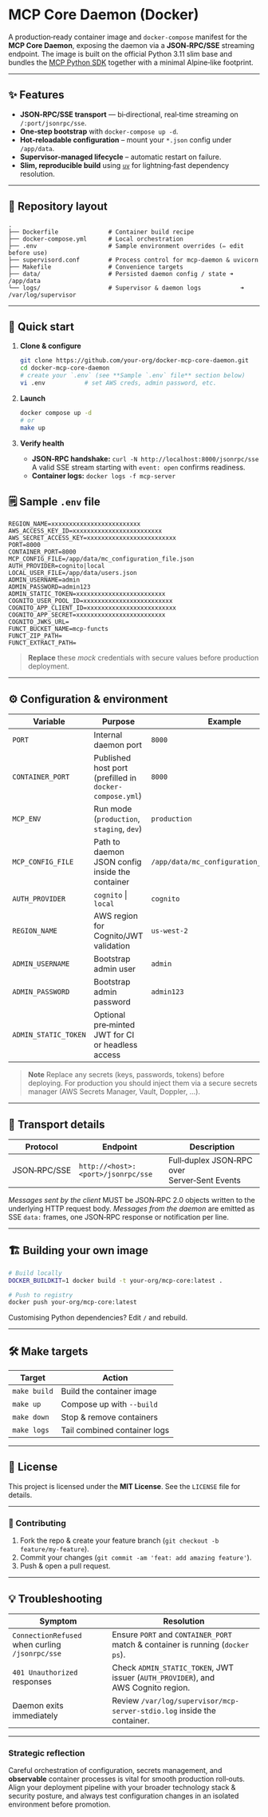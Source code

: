 # MCP Core Daemon (Docker)

A production‑ready container image and `docker‑compose` manifest for the **MCP Core Daemon**, exposing the daemon via a **JSON‑RPC/SSE** streaming endpoint. The image is built on the official Python 3.11 slim base and bundles the [MCP Python SDK](https://pypi.org/project/mcp/) together with a minimal Alpine‑like footprint.

---

## ✨ Features

* **JSON‑RPC/SSE transport** — bi‑directional, real‑time streaming on `/:port/jsonrpc/sse`.
* **One‑step bootstrap** with `docker‑compose up -d`.
* **Hot‑reloadable configuration** – mount your `*.json` config under `/app/data`.
* **Supervisor‑managed lifecycle** – automatic restart on failure.
* **Slim, reproducible build** using [`uv`](https://github.com/astral-sh/uv) for lightning‑fast dependency resolution.

---

## 📂 Repository layout

```text
.
├── Dockerfile              # Container build recipe
├── docker-compose.yml      # Local orchestration
├── .env                    # Sample environment overrides (✏️ edit before use)
├── supervisord.conf        # Process control for mcp-daemon & uvicorn
├── Makefile                # Convenience targets
├── data/                   # Persisted daemon config / state ➜ /app/data
└── logs/                   # Supervisor & daemon logs           ➜ /var/log/supervisor
```

---

## 🚀 Quick start

1. **Clone & configure**

   ```bash
   git clone https://github.com/your‑org/docker‑mcp‑core‑daemon.git
   cd docker‑mcp‑core‑daemon
   # create your `.env` (see **Sample `.env` file** section below)
   vi .env           # set AWS creds, admin password, etc.
   ```

2. **Launch**

   ```bash
   docker compose up -d
   # or
   make up
   ```

3. **Verify health**

   * **JSON‑RPC handshake:** `curl -N http://localhost:8000/jsonrpc/sse`
     A valid SSE stream starting with `event: open` confirms readiness.
   * **Container logs:** `docker logs -f mcp-server`

## 🗒️ Sample `.env` file

```dotenv
REGION_NAME=xxxxxxxxxxxxxxxxxxxxxxxxx
AWS_ACCESS_KEY_ID=xxxxxxxxxxxxxxxxxxxxxxxxx
AWS_SECRET_ACCESS_KEY=xxxxxxxxxxxxxxxxxxxxxxxxx
PORT=8000
CONTAINER_PORT=8000
MCP_CONFIG_FILE=/app/data/mc_configuration_file.json
AUTH_PROVIDER=cognito|local
LOCAL_USER_FILE=/app/data/users.json
ADMIN_USERNAME=admin
ADMIN_PASSWORD=admin123
ADMIN_STATIC_TOKEN=xxxxxxxxxxxxxxxxxxxxxxxxx
COGNITO_USER_POOL_ID=xxxxxxxxxxxxxxxxxxxxxxxxx
COGNITO_APP_CLIENT_ID=xxxxxxxxxxxxxxxxxxxxxxxxx
COGNITO_APP_SECRET=xxxxxxxxxxxxxxxxxxxxxxxxx
COGNITO_JWKS_URL=
FUNCT_BUCKET_NAME=mcp-functs
FUNCT_ZIP_PATH=
FUNCT_EXTRACT_PATH=
```

> **Replace** these *mock* credentials with secure values before production deployment.

---

## ⚙️ Configuration & environment

| Variable             | Purpose                                                 | Example                                |
| -------------------- | ------------------------------------------------------- | -------------------------------------- |
| `PORT`               | Internal daemon port                                    | `8000`                                 |
| `CONTAINER_PORT`     | Published host port (prefilled in `docker-compose.yml`) | `8000`                                 |
| `MCP_ENV`            | Run mode (`production`, `staging`, `dev`)               | `production`                           |
| `MCP_CONFIG_FILE`    | Path to daemon JSON config inside the container         | `/app/data/mc_configuration_file.json` |
| `AUTH_PROVIDER`      | `cognito` \| `local`                                    | `cognito`                              |
| `REGION_NAME`        | AWS region for Cognito/JWT validation                   | `us‑west‑2`                            |
| `ADMIN_USERNAME`     | Bootstrap admin user                                    | `admin`                                |
| `ADMIN_PASSWORD`     | Bootstrap admin password                                | `admin123`                             |
| `ADMIN_STATIC_TOKEN` | Optional pre‑minted JWT for CI or headless access       |                                        |

> **Note**  Replace any secrets (keys, passwords, tokens) before deploying.
> For production you should inject them via a secure secrets manager (AWS Secrets Manager, Vault, Doppler, …).

---

## 🔌 Transport details

| Protocol     | Endpoint                           | Description                                  |
| ------------ | ---------------------------------- | -------------------------------------------- |
| JSON‑RPC/SSE | `http://<host>:<port>/jsonrpc/sse` | Full‑duplex JSON‑RPC over Server‑Sent Events |

*Messages sent by the client* MUST be JSON‑RPC 2.0 objects written to the underlying HTTP request body.
*Messages from the daemon* are emitted as SSE `data:` frames, one JSON‑RPC response or notification per line.

---

## 🏗️ Building your own image

```bash
# Build locally
DOCKER_BUILDKIT=1 docker build -t your‑org/mcp‑core:latest .

# Push to registry
docker push your‑org/mcp‑core:latest
```

Customising Python dependencies?  Edit `/` and rebuild.

---

## 🛠️  Make targets

| Target       | Action                       |
| ------------ | ---------------------------- |
| `make build` | Build the container image    |
| `make up`    | Compose up with `--build`    |
| `make down`  | Stop & remove containers     |
| `make logs`  | Tail combined container logs |

---

## 📝 License

This project is licensed under the **MIT License**. See the `LICENSE` file for details.

---

### 🤝 Contributing

1. Fork the repo & create your feature branch (`git checkout -b feature/my‑feature`).
2. Commit your changes (`git commit -am 'feat: add amazing feature'`).
3. Push & open a pull request.

---

## 💡 Troubleshooting

| Symptom                                         | Resolution                                                                        |
| ----------------------------------------------- | --------------------------------------------------------------------------------- |
| `ConnectionRefused` when curling `/jsonrpc/sse` | Ensure `PORT` and `CONTAINER_PORT` match & container is running (`docker ps`).    |
| `401 Unauthorized` responses                    | Check `ADMIN_STATIC_TOKEN`, JWT issuer (`AUTH_PROVIDER`), and AWS Cognito region. |
| Daemon exits immediately                        | Review `/var/log/supervisor/mcp-server-stdio.log` inside the container.           |

---

### Strategic reflection

Careful orchestration of configuration, secrets management, and **observable** container processes is vital for smooth production roll‑outs. Align your deployment pipeline with your broader technology stack & security posture, and always test configuration changes in an isolated environment before promotion.
